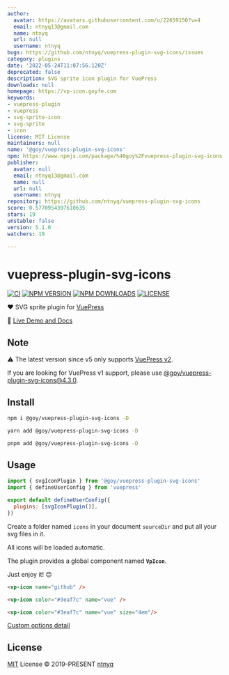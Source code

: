 ```yaml
---
author:
  avatar: https://avatars.githubusercontent.com/u/22659150?v=4
  email: ntnyq13@gmail.com
  name: ntnyq
  url: null
  username: ntnyq
bugs: https://github.com/ntnyq/vuepress-plugin-svg-icons/issues
category: plugins
date: '2022-05-24T11:07:56.120Z'
deprecated: false
description: SVG sprite icon plugin for VuePress
downloads: null
homepage: https://vp-icon.goyfe.com
keywords:
- vuepress-plugin
- vuepress
- svg-sprite-icon
- svg-sprite
- icon
license: MIT License
maintainers: null
name: '@goy/vuepress-plugin-svg-icons'
npm: https://www.npmjs.com/package/%40goy%2Fvuepress-plugin-svg-icons
publisher:
  avatar: null
  email: ntnyq13@gmail.com
  name: null
  url: null
  username: ntnyq
repository: https://github.com/ntnyq/vuepress-plugin-svg-icons
score: 0.5770954397610635
stars: 19
unstable: false
version: 5.1.0
watchers: 19

---
```


# vuepress-plugin-svg-icons

[![CI](https://github.com/ntnyq/vuepress-plugin-svg-icons/workflows/CI/badge.svg)](https://github.com/ntnyq/vuepress-plugin-svg-icons/actions)
[![NPM VERSION](https://img.shields.io/npm/v/@goy/vuepress-plugin-svg-icons.svg)](https://www.npmjs.com/package/@goy/vuepress-plugin-svg-icons)
[![NPM DOWNLOADS](https://img.shields.io/npm/dy/@goy/vuepress-plugin-svg-icons.svg)](https://www.npmjs.com/package/@goy/vuepress-plugin-svg-icons)
[![LICENSE](https://img.shields.io/github/license/ntnyq/vuepress-plugin-svg-icons.svg)](https://github.com/ntnyq/vuepress-plugin-svg-icons/blob/main/LICENSE)

:heart: SVG sprite plugin for [VuePress](https://v2.vuepress.vuejs.org)

:book: [Live Demo and Docs](https://vp-icon.ntnyq.com)

## Note

:warning: The latest version since v5 only supports [VuePress v2](https://v2.vuepress.vuejs.org).

If you are looking for VuePress v1 support, please use [@goy/vuepress-plugin-svg-icons@4.3.0](https://www.npmjs.com/package/@goy/vuepress-plugin-svg-icons/v/4.3.0).

## Install

```bash
npm i @goy/vuepress-plugin-svg-icons -D
```

```bash
yarn add @goy/vuepress-plugin-svg-icons -D
```

```bash
pnpm add @goy/vuepress-plugin-svg-icons -D
```

## Usage

```js
import { svgIconPlugin } from '@goy/vuepress-plugin-svg-icons'
import { defineUserConfig } from 'vuepress'

export default defineUserConfig({
  plugins: [svgIconPlugin()],
})
```

Create a folder named `icons` in your document `sourceDir` and put all your svg files in it.

All icons will be loaded automatic.

The plugin provides a global component named **`VpIcon`**.

Just enjoy it! :blush:

```md
<vp-icon name="github" />

<vp-icon color="#3eaf7c" name="vue" />

<vp-icon color="#3eaf7c" name="vue" size="4em"/>
```

[Custom options detail](https://vp-icon.ntnyq.com/guide)

## License

[MIT](./LICENSE) License © 2019-PRESENT [ntnyq](https://github.com/ntnyq)
